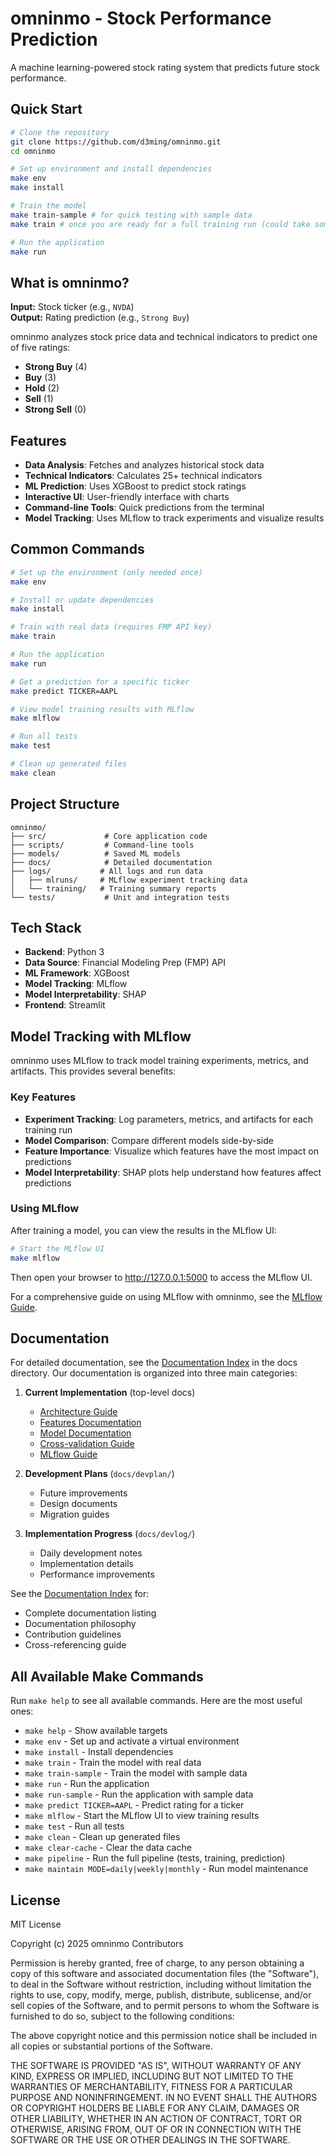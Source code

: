 # omninmo - Stock Performance Prediction

A machine learning-powered stock rating system that predicts future stock performance.

## Quick Start

```bash
# Clone the repository
git clone https://github.com/d3ming/omninmo.git
cd omninmo

# Set up environment and install dependencies
make env
make install

# Train the model
make train-sample # for quick testing with sample data
make train # once you are ready for a full training run (could take some time)

# Run the application
make run
```

## What is omninmo?

**Input:** Stock ticker (e.g., `NVDA`)  
**Output:** Rating prediction (e.g., `Strong Buy`)

omninmo analyzes stock price data and technical indicators to predict one of five ratings:
- **Strong Buy** (4)
- **Buy** (3)
- **Hold** (2)
- **Sell** (1)
- **Strong Sell** (0)

## Features

- **Data Analysis**: Fetches and analyzes historical stock data
- **Technical Indicators**: Calculates 25+ technical indicators
- **ML Prediction**: Uses XGBoost to predict stock ratings
- **Interactive UI**: User-friendly interface with charts
- **Command-line Tools**: Quick predictions from the terminal
- **Model Tracking**: Uses MLflow to track experiments and visualize results

## Common Commands

```bash
# Set up the environment (only needed once)
make env

# Install or update dependencies
make install

# Train with real data (requires FMP API key)
make train

# Run the application
make run

# Get a prediction for a specific ticker
make predict TICKER=AAPL

# View model training results with MLflow
make mlflow

# Run all tests
make test

# Clean up generated files
make clean
```

## Project Structure

```
omninmo/
├── src/             # Core application code
├── scripts/         # Command-line tools
├── models/          # Saved ML models
├── docs/            # Detailed documentation
├── logs/           # All logs and run data
│   ├── mlruns/     # MLflow experiment tracking data
│   └── training/   # Training summary reports
└── tests/           # Unit and integration tests
```

## Tech Stack

- **Backend**: Python 3
- **Data Source**: Financial Modeling Prep (FMP) API
- **ML Framework**: XGBoost
- **Model Tracking**: MLflow
- **Model Interpretability**: SHAP
- **Frontend**: Streamlit

## Model Tracking with MLflow

omninmo uses MLflow to track model training experiments, metrics, and artifacts. This provides several benefits:

### Key Features
- **Experiment Tracking**: Log parameters, metrics, and artifacts for each training run
- **Model Comparison**: Compare different models side-by-side
- **Feature Importance**: Visualize which features have the most impact on predictions
- **Model Interpretability**: SHAP plots help understand how features affect predictions

### Using MLflow
After training a model, you can view the results in the MLflow UI:

```bash
# Start the MLflow UI
make mlflow
```

Then open your browser to http://127.0.0.1:5000 to access the MLflow UI.

For a comprehensive guide on using MLflow with omninmo, see the [MLflow Guide](./docs/mlflow_usage.md).

## Documentation

For detailed documentation, see the [Documentation Index](./docs/README.md) in the docs directory. Our documentation is organized into three main categories:

1. **Current Implementation** (top-level docs)
   - [Architecture Guide](./docs/architecture.md)
   - [Features Documentation](./docs/features.md)
   - [Model Documentation](./docs/models.md)
   - [Cross-validation Guide](./docs/cross-validation.md)
   - [MLflow Guide](./docs/mlflow-guide.md)

2. **Development Plans** (`docs/devplan/`)
   - Future improvements
   - Design documents
   - Migration guides

3. **Implementation Progress** (`docs/devlog/`)
   - Daily development notes
   - Implementation details
   - Performance improvements

See the [Documentation Index](./docs/README.md) for:
- Complete documentation listing
- Documentation philosophy
- Contribution guidelines
- Cross-referencing guide

## All Available Make Commands

Run `make help` to see all available commands. Here are the most useful ones:

- `make help` - Show available targets
- `make env` - Set up and activate a virtual environment
- `make install` - Install dependencies
- `make train` - Train the model with real data
- `make train-sample` - Train the model with sample data
- `make run` - Run the application
- `make run-sample` - Run the application with sample data
- `make predict TICKER=AAPL` - Predict rating for a ticker
- `make mlflow` - Start the MLflow UI to view training results
- `make test` - Run all tests
- `make clean` - Clean up generated files
- `make clear-cache` - Clear the data cache
- `make pipeline` - Run the full pipeline (tests, training, prediction)
- `make maintain MODE=daily|weekly|monthly` - Run model maintenance

## License

MIT License

Copyright (c) 2025 omninmo Contributors

Permission is hereby granted, free of charge, to any person obtaining a copy
of this software and associated documentation files (the "Software"), to deal
in the Software without restriction, including without limitation the rights
to use, copy, modify, merge, publish, distribute, sublicense, and/or sell
copies of the Software, and to permit persons to whom the Software is
furnished to do so, subject to the following conditions:

The above copyright notice and this permission notice shall be included in all
copies or substantial portions of the Software.

THE SOFTWARE IS PROVIDED "AS IS", WITHOUT WARRANTY OF ANY KIND, EXPRESS OR
IMPLIED, INCLUDING BUT NOT LIMITED TO THE WARRANTIES OF MERCHANTABILITY,
FITNESS FOR A PARTICULAR PURPOSE AND NONINFRINGEMENT. IN NO EVENT SHALL THE
AUTHORS OR COPYRIGHT HOLDERS BE LIABLE FOR ANY CLAIM, DAMAGES OR OTHER
LIABILITY, WHETHER IN AN ACTION OF CONTRACT, TORT OR OTHERWISE, ARISING FROM,
OUT OF OR IN CONNECTION WITH THE SOFTWARE OR THE USE OR OTHER DEALINGS IN THE
SOFTWARE.
